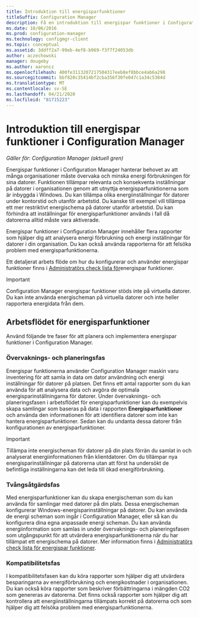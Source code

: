```yaml
---
title: Introduktion till energisparfunktioner
titleSuffix: Configuration Manager
description: Få en introduktion till energispar funktioner i Configuration Manager.
ms.date: 10/06/2016
ms.prod: configuration-manager
ms.technology: configmgr-client
ms.topic: conceptual
ms.assetid: 3ddff2a7-99eb-4ef8-b969-f3f7f24053db
author: aczechowski
manager: dougeby
ms.author: aaroncz
ms.openlocfilehash: 400fe3113207217504317eeb8ef8bbce4ab6a298
ms.sourcegitcommit: bbf820c35414bf2cba356f30fe047c1a34c5384d
ms.translationtype: MT
ms.contentlocale: sv-SE
ms.lasthandoff: 04/21/2020
ms.locfileid: "81715223"
---
```

# <a name="introduction-to-power-management-in-configuration-manager"></a>Introduktion till energispar funktioner i Configuration Manager

*Gäller för: Configuration Manager (aktuell gren)*

Energispar funktioner i Configuration Manager hanterar behovet av att många organisationer måste övervaka och minska energi förbrukningen för sina datorer. Funktionen tillämpar relevanta och konsekventa inställningar på datorer i organisationen genom att utnyttja energisparfunktionerna som är inbyggda i Windows. Du kan tillämpa olika energiinställningar för datorer under kontorstid och utanför arbetstid. Du kanske till exempel vill tillämpa ett mer restriktivt energischema på datorer utanför arbetstid. Du kan förhindra att inställningar för energisparfunktioner används i fall då datorerna alltid måste vara aktiverade.  

 Energispar funktioner i Configuration Manager innehåller flera rapporter som hjälper dig att analysera energi förbrukning och energi inställningar för datorer i din organisation. Du kan också använda rapporterna för att felsöka problem med energisparfunktionerna.  

 Ett detaljerat arbets flöde om hur du konfigurerar och använder energispar funktioner finns i [Administratörs check lista för](../../../../core/clients/manage/power/administrator-checklist-for-power-management.md)energispar funktioner.  

> [!IMPORTANT]  
>  Configuration Manager energispar funktioner stöds inte på virtuella datorer. Du kan inte använda energischeman på virtuella datorer och inte heller rapportera energidata från dem.  

## <a name="the-power-management-workflow"></a>Arbetsflödet för energisparfunktioner  
 Använd följande tre faser för att planera och implementera energispar funktioner i Configuration Manager.  

### <a name="monitoring-and-planning-phase"></a>Övervaknings- och planeringsfas  
 Energispar funktionerna använder Configuration Manager maskin varu inventering för att samla in data om dator användning och energi inställningar för datorer på platsen. Det finns ett antal rapporter som du kan använda för att analysera data och avgöra de optimala energisparinställningarna för datorer. Under övervaknings- och planeringsfasen i arbetsflödet för energisparfunktioner kan du exempelvis skapa samlingar som baseras på data i rapporten **Energisparfunktioner** och använda den informationen för att identifiera datorer som inte kan hantera energisparfunktioner. Sedan kan du undanta dessa datorer från konfigurationen av energisparfunktioner.  

> [!IMPORTANT]  
>  Tillämpa inte energischeman för datorer på din plats förrän du samlat in och analyserat energiinformationen från klientdatorer. Om du tillämpar nya energisparinställningar på datorerna utan att först ha undersökt de befintliga inställningarna kan det leda till ökad energiförbrukning.  

### <a name="enforcement-phase"></a>Tvångsåtgärdsfas  
 Med energisparfunktioner kan du skapa energischeman som du kan använda för samlingar med datorer på din plats. Dessa energischeman konfigurerar Windows-energisparinställningar på datorer. Du kan använda de energi scheman som ingår i Configuration Manager, eller så kan du konfigurera dina egna anpassade energi scheman. Du kan använda energiinformation som samlas in under övervaknings- och planeringsfasen som utgångspunkt för att utvärdera energisparfunktionerna när du har tillämpat ett energischema på datorer. Mer information finns i [Administratörs check lista för energispar funktioner](../../../../core/clients/manage/power/administrator-checklist-for-power-management.md).  

### <a name="compliance-phase"></a>Kompatibilitetsfas  
 I kompatibilitetsfasen kan du köra rapporter som hjälper dig att utvärdera besparingarna av energiförbrukning och energikostnader i organisationen. Du kan också köra rapporter som beskriver förbättringarna i mängden CO2 som genereras av datorerna. Det finns också rapporter som hjälper dig att kontrollera att energiinställningarna tillämpats korrekt på datorerna och som hjälper dig att felsöka problem med energisparfunktionerna.  
